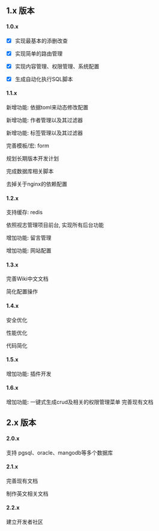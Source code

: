 ## 1.x 版本

#### 1.0.x
- [x] 实现最基本的添删改查

- [x] 实现简单的路由管理

- [x] 实现内容管理、权限管理、系统配置

- [x] 生成自动化执行SQL脚本

#### 1.1.x
新增功能: 依据toml来动态修改配置

新增功能: 作者管理以及其过滤器

新增功能: 标签管理以及其过滤器

完善模板/宏: form

规划长期版本开发计划

完成数据库相关脚本

去掉关于nginx的依赖配置

#### 1.2.x
支持缓存: redis

依照视志管理项目前台, 实现所有后台功能

增加功能: 留言管理

增加功能: 网站配置

#### 1.3.x
完善Wiki中文文档

简化配置操作

#### 1.4.x
安全优化

性能优化

代码简化

#### 1.5.x
增加功能: 插件开发

#### 1.6.x
增加功能: 一键式生成crud及相关的权限管理菜单
完善现有文档

## 2.x 版本

#### 2.0.x 
支持 pgsql、oracle、mangodb等多个数据库

#### 2.1.x 
完善现有文档

制作英文相关文档

#### 2.2.x 
建立开发者社区

